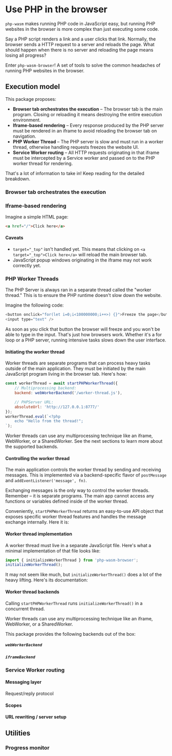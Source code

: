 # Use PHP in the browser

`php-wasm` makes running PHP code in JavaScript easy, but running PHP websites in the browser is more complex than just executing some code.

Say a PHP script renders a link and a user clicks that link. Normally, the browser sends a HTTP request to a server and reloads the page. What should happen when there is no server and reloading the page means losing all progress?

Enter `php-wasm-browser`! A set of tools to solve the common headaches of running PHP websites in the browser.

## Execution model

This package proposes:

* **Browser tab orchestrates the execution** – The browser tab is the main program. Closing or reloading it means destroying the entire execution environment.
* **Iframe-based rendering** – Every response produced by the PHP server must be rendered in an iframe to avoid reloading the browser tab on navigation.
* **PHP Worker Thread** – The PHP server is slow and must run in a worker thread, otherwise handling requests freezes the website UI.
* **Service Worker routing** – All HTTP requests originating in that iframe must be intercepted by a Service worker and passed on to the PHP worker thread for rendering.

That's a lot of information to take in! Keep reading for the detailed breakdown.

### Browser tab orchestrates the execution

### Iframe-based rendering

Imagine a simple HTML page:

```html
<a href="/">Click here</a>
```

#### Caveats

* `target="_top"` isn't handled yet. This means that clicking on `<a target="_top">Click here</a>` will reload the main browser tab.
* JavaScript popup windows originating in the iframe may not work correctly yet.

### PHP Worker Threads

The PHP Server is always ran in a separate thread called the "worker thread." This is to ensure the PHP runtime doesn't slow down the website.

Imagine the following code:

```js
<button onclick="for(let i=0;i<100000000;i++>) {}">Freeze the page</button>
<input type="text" />
```

As soon as you click that button the browser will freeze and you won't be able to type in the input. That's just how browsers work. Whether it's a for loop or a PHP server, running intensive tasks slows down the user interface.

#### Initiating the worker thread

Worker threads are separate programs that can process heavy tasks outside of the main application. They must be initiated by the main JavaScript program living in the browser tab. Here's how:

```js
const workerThread = await startPHPWorkerThread({
    // Multiprocessing backend:
    backend: webWorkerBackend('/worker-thread.js'),

    // PHPServer URL:
    absoluteUrl: 'http://127.0.0.1:8777/'
});
workerThread.eval(`<?php
    echo "Hello from the thread!";
`);
```

Worker threads can use any multiprocessing technique like an iframe, WebWorker, or a SharedWorker. See the next sections to learn more about the supported backends.

#### Controlling the worker thread

The main application controls the worker thread by sending and receiving messages. This is implemented via a backend-specific flavor of `postMessage` and `addEventListener('message', fn)`.

Exchanging messages is the only way to control the worker threads. Remember – it is separate programs. The main app cannot access any functions or variables defined inside of the worker thread.

Conveniently, `startPHPWorkerThread` returns an easy-to-use API object that exposes specific worker thread features and handles the message exchange internally. Here it is:

<!-- include the reference documentation -->

#### Worker thread implementation

A worker thread must live in a separate JavaScript file. Here's what a minimal implementation of that file looks like:

```js
import { initializeWorkerThread } from 'php-wasm-browser';
initializeWorkerThread();
```

It may not seem like much, but `initializeWorkerThread()` does a lot of
the heavy lifting. Here's its documentation:

<!-- include the initializeWorkerThread() reference documentation -->


#### Worker thread backends

Calling `startPHPWorkerThread` runs `initializeWorkerThread()` in a concurrent thread.

Worker threads can use any multiprocessing technique like an iframe, WebWorker, or a SharedWorker.

This package provides the following backends out of the box:

##### `webWorkerBackend`

<!-- include the reference documentation of webWorkerBackend -->

##### `iframeBackend`

<!-- Include the reference documentation of iframeBackend -->
<!-- Include information about the Double domain trick and  the Origin-Agent-Cluster feature -->

### Service Worker routing

#### Messaging layer

Request/reply protocol

#### Scopes
#### URL rewriting / server setup

## Utilities

### Progress monitor

